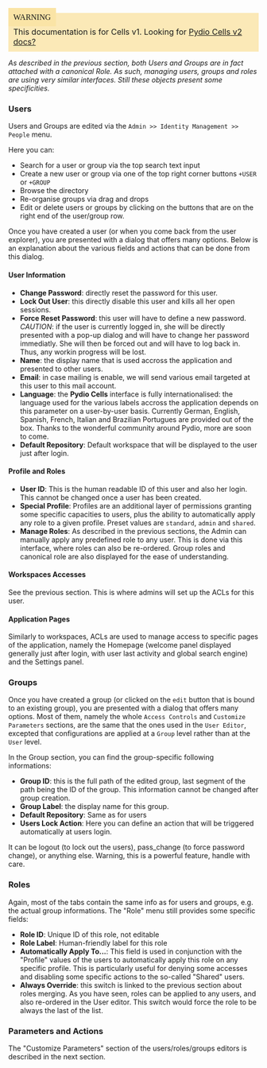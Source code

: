 <div style="background-color: #fbe9b7;font-size: 16px;">
<span style="background-color: #fae4a6;padding: 10px;font-family: FuturaT-Demi;">WARNING</span>
<span style="padding: 10px;display: inline-block;">This documentation is for Cells v1. Looking for <a href="https://pydio.com/en/docs/cells/v2/quick-start">Pydio Cells v2 docs?</a></span>
</div>

_As described in the previous section, both Users and Groups are in fact attached with a canonical Role. As such, managing users, groups and roles are using very similar interfaces. Still these objects present some specificities._

### Users

Users and Groups are edited via the `Admin >> Identity Management >> People` menu.

Here you can:

- Search for a user or group via the top search text input
- Create a new user or group via one of the top right corner buttons `+USER` or `+GROUP`
- Browse the directory
- Re-organise groups via drag and drops
- Edit or delete users or groups by clicking on the buttons that are on the right end of the user/group row.  

Once you have created a user (or when you come back from the user explorer), you are presented with a dialog that offers many options. Below is an explanation about the various fields and actions that can be done from this dialog.

#### User Information

- **Change Password**: directly reset the password for this user.
- **Lock Out User**: this directly disable this user and kills all her open sessions.
- **Force Reset Password**: this user will have to define a new password. *CAUTION*: if the user is currently logged in, she will be directly presented with a pop-up dialog and will have to change her password immediatly. She will then be forced out and will have to log back in. Thus, any workin progress will be lost.
- **Name**: the display name that is used accross the application and presented to other users.
- **Email**: in case mailing is enable, we will send various email targeted at this user to this mail account.
- **Language**: the **Pydio Cells** interface is fully internationalised: the language used for the various labels accross the application depends on this parameter on a user-by-user basis. Currently German, English, Spanish, French, Italian and Brazilian Portugues are provided out of the box. Thanks to the wonderful community around Pydio, more are soon to come.
- **Default Repository**: Default workspace that will be displayed to the user just after login.

#### Profile and Roles

- **User ID**: This is the human readable ID of this user and also her login. This cannot be changed once a user has been created.
- **Special Profile**: Profiles are an additional layer of permissions granting some specific capacities to users, plus the ability to automatically apply any role to a given profile. Preset values are `standard`, `admin` and `shared`.
- **Manage Roles**: As described in the previous sections, the Admin can manually apply any predefined role to any user. This is done via this interface, where roles can also be re-ordered. Group roles and canonical role are also displayed for the ease of understanding.

#### Workspaces Accesses

See the previous section. This is where admins will set up the ACLs for this user.

#### Application Pages

Similarly to workspaces, ACLs are used to manage access to specific pages of the application, namely the Homepage (welcome panel displayed generally just after login, with user last activity and global search engine) and the Settings panel.

### Groups

Once you have created a group (or clicked on the `edit` button that is bound to an existing group), you are presented with a dialog that offers many options.
Most of them, namely the whole `Access Controls` and `Customize Parameters` sections, are the same that the ones used in the `User Editor`, excepted that configurations are applied at a `Group` level rather than at the `User` level.

In the Group section, you can find the group-specific following informations: 

- **Group ID**: this is the full path of the edited group, last segment of the path being the ID of the group. This information cannot be changed after group creation.
- **Group Label**: the display name for this group.
- **Default Repository**: Same as for users
- **Users Lock Action**: Here you can define an action that will be triggered automatically at users login. 

It can be logout (to lock out the users), pass_change (to force password change), or anything else. Warning, this is a powerful feature, handle with care.

### Roles

Again, most of the tabs contain the same info as for users and groups, e.g. the actual group informations. The "Role" menu still provides some specific fields:

- **Role ID**: Unique ID of this role, not editable
- **Role Label**: Human-friendly label for this role
- **Automatically Apply To...**: This field is used in conjunction with the "Profile" values of the users to automatically apply this role on any specific profile. This is particularly useful for denying some accesses and disabling some specific actions to the so-called "Shared" users.
- **Always Override**: this switch is linked to the previous section about roles merging. As you have seen, roles can be applied to any users, and also re-ordered in the User editor. This switch would force the role to be always the last of the list.

### Parameters and Actions

The "Customize Parameters" section of the users/roles/groups editors is described in the next section.